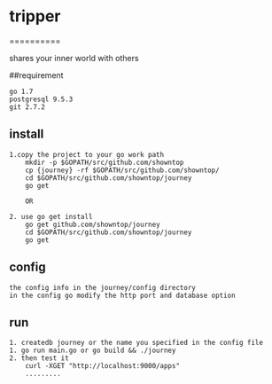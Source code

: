 # tripper
==========

shares your inner world with others

##requirement

```
go 1.7
postgresql 9.5.3
git 2.7.2
```

## install

```
1.copy the project to your go work path
    mkdir -p $GOPATH/src/github.com/showntop
    cp {journey} -rf $GOPATH/src/github.com/showntop/
    cd $GOPATH/src/github.com/showntop/journey
    go get

    OR

2. use go get install
    go get github.com/showntop/journey
    cd $GOPATH/src/github.com/showntop/journey
    go get
```

## config
```
the config info in the journey/config directory
in the config go modify the http port and database option

```

## run 

```
1. createdb journey or the name you specified in the config file
1. go run main.go or go build && ./journey
2. then test it
    curl -XGET "http://localhost:9000/apps"
    .........
```
